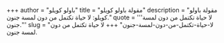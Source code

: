 +++
author = "باولو كويلو"
title = "مقولة باولو كويلو"
description = "مقولة باولو كويلو: لا حياة تكتمل من دون لمسة جنون."
quote = '''لا حياة تكتمل من دون لمسة جنون.'''
slug = "لا-حياة-تكتمل-من-دون-لمسة-جنون"
+++
لا حياة تكتمل من دون لمسة جنون.
